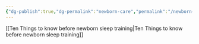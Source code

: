 ```yaml
---
{"dg-publish":true,"dg-permalink":"newborn-care","permalink":"/newborn-care/"}
---
```


[[Ten Things to know before newborn sleep training\|Ten Things to know before newborn sleep training]]